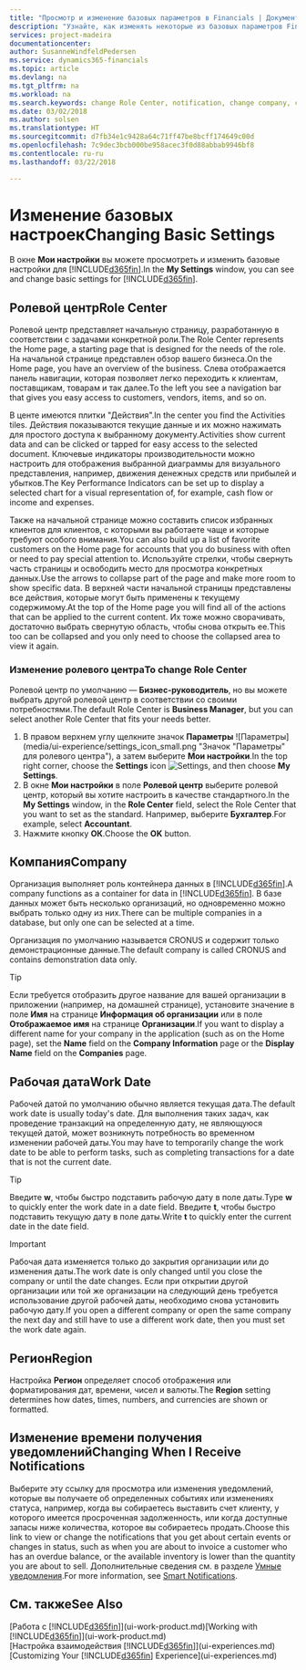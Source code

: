 ```yaml
---
title: "Просмотр и изменение базовых параметров в Financials | Документы Майкрософт"
description: "Узнайте, как изменять некоторые из базовых параметров Financials, например ролевой центр, компанию или рабочую дату."
services: project-madeira
documentationcenter: 
author: SusanneWindfeldPedersen
ms.service: dynamics365-financials
ms.topic: article
ms.devlang: na
ms.tgt_pltfrm: na
ms.workload: na
ms.search.keywords: change Role Center, notification, change company, change work date
ms.date: 03/02/2018
ms.author: solsen
ms.translationtype: HT
ms.sourcegitcommit: d7fb34e1c9428a64c71ff47be8bcff174649c00d
ms.openlocfilehash: 7c9dec3bcb000be958acec3f0d88abbab9946bf8
ms.contentlocale: ru-ru
ms.lasthandoff: 03/22/2018

---
```

# <a name="changing-basic-settings"></a><span data-ttu-id="c4585-103">Изменение базовых настроек</span><span class="sxs-lookup"><span data-stu-id="c4585-103">Changing Basic Settings</span></span>
<span data-ttu-id="c4585-104">В окне **Мои настройки** вы можете просмотреть и изменить базовые настройки для [!INCLUDE[d365fin](includes/d365fin_md.md)].</span><span class="sxs-lookup"><span data-stu-id="c4585-104">In the **My Settings** window, you can see and change basic settings for [!INCLUDE[d365fin](includes/d365fin_md.md)].</span></span>  

## <a name="role-center"></a><span data-ttu-id="c4585-105">Ролевой центр</span><span class="sxs-lookup"><span data-stu-id="c4585-105">Role Center</span></span>
<span data-ttu-id="c4585-106">Ролевой центр представляет начальную страницу, разработанную в соответствии с задачами конкретной роли.</span><span class="sxs-lookup"><span data-stu-id="c4585-106">The Role Center represents the Home page, a starting page that is designed for the needs of the role.</span></span> <span data-ttu-id="c4585-107">На начальной странице представлен обзор вашего бизнеса.</span><span class="sxs-lookup"><span data-stu-id="c4585-107">On the Home page, you have an overview of the business.</span></span> <span data-ttu-id="c4585-108">Слева отображается панель навигации, которая позволяет легко переходить к клиентам, поставщикам, товарам и так далее.</span><span class="sxs-lookup"><span data-stu-id="c4585-108">To the left you see a navigation bar that gives you easy access to customers, vendors, items, and so on.</span></span>

<span data-ttu-id="c4585-109">В центе имеются плитки "Действия".</span><span class="sxs-lookup"><span data-stu-id="c4585-109">In the center you find the Activities tiles.</span></span> <span data-ttu-id="c4585-110">Действия показываются текущие данные и их можно нажимать для простого доступа к выбранному документу.</span><span class="sxs-lookup"><span data-stu-id="c4585-110">Activities show current data and can be clicked or tapped for easy access to the selected document.</span></span> <span data-ttu-id="c4585-111">Ключевые индикаторы производительности можно настроить для отображения выбранной диаграммы для визуального представления, например, движения денежных средств или прибылей и убытков.</span><span class="sxs-lookup"><span data-stu-id="c4585-111">The Key Performance Indicators can be set up to display a selected chart for a visual representation of, for example, cash flow or income and expenses.</span></span>

<span data-ttu-id="c4585-112">Также на начальной странице можно составить список избранных клиентов для клиентов, с которыми вы работаете чаще и которые требуют особого внимания.</span><span class="sxs-lookup"><span data-stu-id="c4585-112">You can also build up a list of favorite customers on the Home page for accounts that you do business with often or need to pay special attention to.</span></span> <span data-ttu-id="c4585-113">Используйте стрелки, чтобы свернуть часть страницы и освободить место для просмотра конкретных данных.</span><span class="sxs-lookup"><span data-stu-id="c4585-113">Use the arrows to collapse part of the page and make more room to show specific data.</span></span> <span data-ttu-id="c4585-114">В верхней части начальной страницы представлены все действия, которые могут быть применены к текущему содержимому.</span><span class="sxs-lookup"><span data-stu-id="c4585-114">At the top of the Home page you will find all of the actions that can be applied to the current content.</span></span> <span data-ttu-id="c4585-115">Их тоже можно сворачивать, достаточно выбрать свернутую область, чтобы снова открыть ее.</span><span class="sxs-lookup"><span data-stu-id="c4585-115">This too can be collapsed and you only need to choose the collapsed area to view it again.</span></span>

### <a name="to-change-role-center"></a><span data-ttu-id="c4585-116">Изменение ролевого центра</span><span class="sxs-lookup"><span data-stu-id="c4585-116">To change Role Center</span></span>
<span data-ttu-id="c4585-117">Ролевой центр по умолчанию — **Бизнес-руководитель**, но вы можете выбрать другой ролевой центр в соответствии со своими потребностями.</span><span class="sxs-lookup"><span data-stu-id="c4585-117">The default Role Center is **Business Manager**, but you can select another Role Center that fits your needs better.</span></span>
1. <span data-ttu-id="c4585-118">В правом верхнем углу щелкните значок **Параметры** ![Параметры](media/ui-experience/settings_icon_small.png "Значок "Параметры" для ролевого центра"), а затем выберите **Мои настройки**.</span><span class="sxs-lookup"><span data-stu-id="c4585-118">In the top right corner, choose the **Settings** icon ![Settings](media/ui-experience/settings_icon_small.png "Settings icon for role center"), and then choose **My Settings**.</span></span>
2. <span data-ttu-id="c4585-119">В окне **Мои настройки** в поле **Ролевой центр** выберите ролевой центр, который вы хотите настроить в качестве стандартного.</span><span class="sxs-lookup"><span data-stu-id="c4585-119">In the **My Settings** window, in the **Role Center** field, select the Role Center that you want to set as the standard.</span></span> <span data-ttu-id="c4585-120">Например, выберите **Бухгалтер**.</span><span class="sxs-lookup"><span data-stu-id="c4585-120">For example, select **Accountant**.</span></span>
3. <span data-ttu-id="c4585-121">Нажмите кнопку **ОК**.</span><span class="sxs-lookup"><span data-stu-id="c4585-121">Choose the **OK** button.</span></span>

## <a name="company"></a><span data-ttu-id="c4585-122">Компания</span><span class="sxs-lookup"><span data-stu-id="c4585-122">Company</span></span>
<span data-ttu-id="c4585-123">Организация выполняет роль контейнера данных в [!INCLUDE[d365fin](includes/d365fin_md.md)].</span><span class="sxs-lookup"><span data-stu-id="c4585-123">A company functions as a container for data in [!INCLUDE[d365fin](includes/d365fin_md.md)].</span></span> <span data-ttu-id="c4585-124">В базе данных может быть несколько организаций, но одновременно можно выбрать только одну из них.</span><span class="sxs-lookup"><span data-stu-id="c4585-124">There can be multiple companies in a database, but only one can be selected at a time.</span></span>

<span data-ttu-id="c4585-125">Организация по умолчанию называется CRONUS и содержит только демонстрационные данные.</span><span class="sxs-lookup"><span data-stu-id="c4585-125">The default company is called CRONUS and contains demonstration data only.</span></span>

> [!TIP]  
>   <span data-ttu-id="c4585-126">Если требуется отобразить другое название для вашей организации в приложении (например, на домашней странице), установите значение в поле **Имя** на странице **Информация об организации** или в поле **Отображаемое имя** на странице **Организации**.</span><span class="sxs-lookup"><span data-stu-id="c4585-126">If you want to display a different name for your company in the application (such as on the Home page), set the **Name** field on the **Company Information** page or the **Display Name** field on the **Companies** page.</span></span>  

## <a name="work-date"></a><span data-ttu-id="c4585-127">Рабочая дата</span><span class="sxs-lookup"><span data-stu-id="c4585-127">Work Date</span></span>
<span data-ttu-id="c4585-128">Рабочей датой по умолчанию обычно является текущая дата.</span><span class="sxs-lookup"><span data-stu-id="c4585-128">The default work date is usually today's date.</span></span> <span data-ttu-id="c4585-129">Для выполнения таких задач, как проведение транзакций на определенную дату, не являющуюся текущей датой, может возникнуть потребность во временном изменении рабочей даты.</span><span class="sxs-lookup"><span data-stu-id="c4585-129">You may have to temporarily change the work date to be able to perform tasks, such as completing transactions for a date that is not the current date.</span></span>

> [!TIP]  
>   <span data-ttu-id="c4585-130">Введите **w**, чтобы быстро подставить рабочую дату в поле даты.</span><span class="sxs-lookup"><span data-stu-id="c4585-130">Type **w** to quickly enter the work date in a date field.</span></span> <span data-ttu-id="c4585-131">Введите **t**, чтобы быстро подставить текущую дату в поле даты.</span><span class="sxs-lookup"><span data-stu-id="c4585-131">Write **t** to quickly enter the current date in the date field.</span></span>

> [!IMPORTANT]  
>   <span data-ttu-id="c4585-132">Рабочая дата изменяется только до закрытия организации или до изменения даты.</span><span class="sxs-lookup"><span data-stu-id="c4585-132">The work date is only changed until you close the company or until the date changes.</span></span> <span data-ttu-id="c4585-133">Если при открытии другой организации или той же организации на следующий день требуется использование другой рабочей даты, необходимо снова установить рабочую дату.</span><span class="sxs-lookup"><span data-stu-id="c4585-133">If you open a different company or open the same company the next day and still have to use a different work date, then you must set the work date again.</span></span>

## <a name="region"></a><span data-ttu-id="c4585-134">Регион</span><span class="sxs-lookup"><span data-stu-id="c4585-134">Region</span></span>
<span data-ttu-id="c4585-135">Настройка **Регион** определяет способ отображения или форматирования дат, времени, чисел и валюты.</span><span class="sxs-lookup"><span data-stu-id="c4585-135">The **Region** setting determines how dates, times, numbers, and currencies are shown or formatted.</span></span>   

## <a name="changing-when-i-receive-notifications"></a><span data-ttu-id="c4585-136">Изменение времени получения уведомлений</span><span class="sxs-lookup"><span data-stu-id="c4585-136">Changing When I Receive Notifications</span></span>
<span data-ttu-id="c4585-137">Выберите эту ссылку для просмотра или изменения уведомлений, которые вы получаете об определенных событиях или изменениях статуса, например, когда вы собираетесь выставить счет клиенту, у которого имеется просроченная задолженность, или когда доступные запасы ниже количества, которое вы собираетесь продать.</span><span class="sxs-lookup"><span data-stu-id="c4585-137">Choose this link to view or change the notifications that you get about certain events or changes in status, such as when you are about to invoice a customer who has an overdue balance, or the available inventory is lower than the quantity you are about to sell.</span></span> <span data-ttu-id="c4585-138">Дополнительные сведения см. в разделе [Умные уведомления](ui-smart-notifications.md).</span><span class="sxs-lookup"><span data-stu-id="c4585-138">For more information, see [Smart Notifications](ui-smart-notifications.md).</span></span>

## <a name="see-also"></a><span data-ttu-id="c4585-139">См. также</span><span class="sxs-lookup"><span data-stu-id="c4585-139">See Also</span></span>
<span data-ttu-id="c4585-140">[Работа с [!INCLUDE[d365fin](includes/d365fin_md.md)]](ui-work-product.md)</span><span class="sxs-lookup"><span data-stu-id="c4585-140">[Working with [!INCLUDE[d365fin](includes/d365fin_md.md)]](ui-work-product.md)</span></span>  
<span data-ttu-id="c4585-141">[Настройка взаимодействия [!INCLUDE[d365fin](includes/d365fin_md.md)]](ui-experiences.md)</span><span class="sxs-lookup"><span data-stu-id="c4585-141">[Customizing Your [!INCLUDE[d365fin](includes/d365fin_md.md)] Experience](ui-experiences.md)</span></span>  

